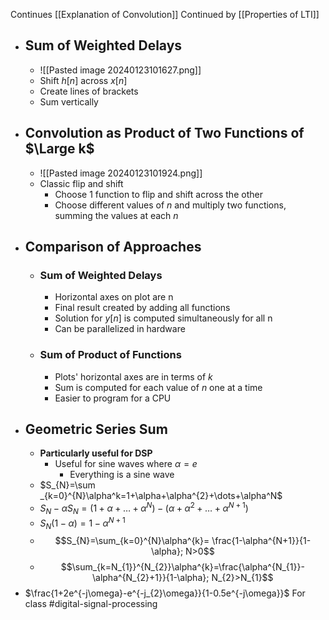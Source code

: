 Continues [[Explanation of Convolution]]
Continued by [[Properties of LTI]]

- ## Sum of Weighted Delays
	- ![[Pasted image 20240123101627.png]]
	- Shift $h[n]$ across $x[n]$
	- Create lines of brackets
	- Sum vertically
- ## Convolution as Product of Two Functions of $\Large k$
	- ![[Pasted image 20240123101924.png]]
	- Classic flip and shift
		- Choose 1 function to flip and shift across the other
		- Choose different values of $n$ and multiply two functions, summing the values at each $n$
- ## Comparison of Approaches 
	- ### Sum of Weighted Delays
		- Horizontal axes on plot are n
		- Final result created by adding all functions
		- Solution for $y[n]$ is computed simultaneously for all n
		- Can be parallelized in hardware
	- ### Sum of Product of Functions
		- Plots' horizontal axes are in terms of $k$
		- Sum is computed for each value of $n$ one at a time
		- Easier to program for a CPU
- ## Geometric Series Sum
	- **Particularly useful for DSP**
		- Useful for sine waves where $\alpha=e$
			- Everything is a sine wave
	- $S_{N}=\sum _{k=0}^{N}\alpha^k=1+\alpha+\alpha^{2}+\dots+\alpha^N$
	- $S_{N}-\alpha S_{N}=(1+\alpha+\dots+\alpha^N)-(\alpha+\alpha^2+\dots+\alpha^{N+1})$
	- $S_{N}(1-\alpha)=1-\alpha^{N+1}$
	- $$S_{N}=\sum_{k=0}^{N}\alpha^{k}= \frac{1-\alpha^{N+1}}{1-\alpha}; N>0$$
	- $$\sum_{k=N_{1}}^{N_{2}}\alpha^{k}=\frac{\alpha^{N_{1}}-\alpha^{N_{2}+1}}{1-\alpha}; N_{2}>N_{1}$$
- $\frac{1+2e^{-j\omega}-e^{-j_{2}\omega}}{1-0.5e^{-j\omega}}$
For class #digital-signal-processing 